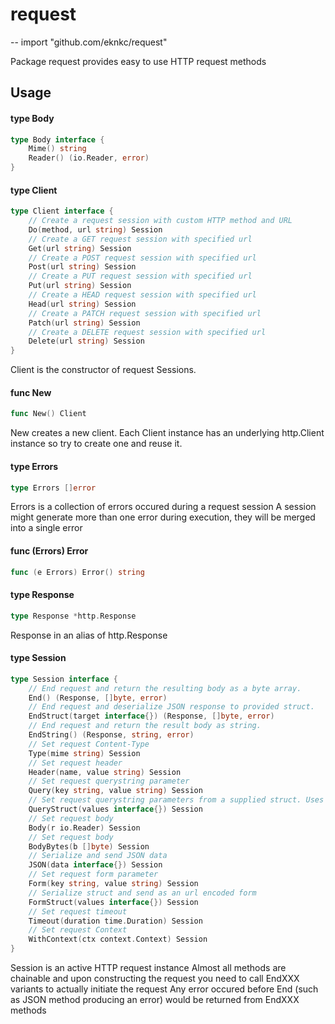 # request
--
    import "github.com/eknkc/request"

Package request provides easy to use HTTP request methods

## Usage

#### type Body

```go
type Body interface {
	Mime() string
	Reader() (io.Reader, error)
}
```


#### type Client

```go
type Client interface {
	// Create a request session with custom HTTP method and URL
	Do(method, url string) Session
	// Create a GET request session with specified url
	Get(url string) Session
	// Create a POST request session with specified url
	Post(url string) Session
	// Create a PUT request session with specified url
	Put(url string) Session
	// Create a HEAD request session with specified url
	Head(url string) Session
	// Create a PATCH request session with specified url
	Patch(url string) Session
	// Create a DELETE request session with specified url
	Delete(url string) Session
}
```

Client is the constructor of request Sessions.

#### func  New

```go
func New() Client
```
New creates a new client. Each Client instance has an underlying http.Client
instance so try to create one and reuse it.

#### type Errors

```go
type Errors []error
```

Errors is a collection of errors occured during a request session A session
might generate more than one error during execution, they will be merged into a
single error

#### func (Errors) Error

```go
func (e Errors) Error() string
```

#### type Response

```go
type Response *http.Response
```

Response in an alias of http.Response

#### type Session

```go
type Session interface {
	// End request and return the resulting body as a byte array.
	End() (Response, []byte, error)
	// End request and deserialize JSON response to provided struct.
	EndStruct(target interface{}) (Response, []byte, error)
	// End request and return the result body as string.
	EndString() (Response, string, error)
	// Set request Content-Type
	Type(mime string) Session
	// Set request header
	Header(name, value string) Session
	// Set request querystring parameter
	Query(key string, value string) Session
	// Set request querystring parameters from a supplied struct. Uses `url` tags for field customization.
	QueryStruct(values interface{}) Session
	// Set request body
	Body(r io.Reader) Session
	// Set request body
	BodyBytes(b []byte) Session
	// Serialize and send JSON data
	JSON(data interface{}) Session
	// Set request form parameter
	Form(key string, value string) Session
	// Serialize struct and send as an url encoded form
	FormStruct(values interface{}) Session
	// Set request timeout
	Timeout(duration time.Duration) Session
	// Set request Context
	WithContext(ctx context.Context) Session
}
```

Session is an active HTTP request instance Almost all methods are chainable and
upon constructing the request you need to call EndXXX variants to actually
initiate the request Any error occured before End (such as JSON method producing
an error) would be returned from EndXXX methods
